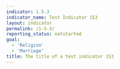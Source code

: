```yaml
---
indicator: 1.5.3
indicator_name: Test Indicator 153
layout: indicator
permalink: /1-5-3/
reporting_status: notstarted
goal: 
  - 'Religion'
  - 'Marriage'
title: The title of a test indicator 153
---
```

